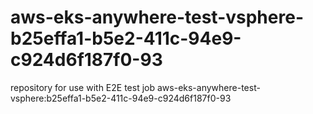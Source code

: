 # aws-eks-anywhere-test-vsphere-b25effa1-b5e2-411c-94e9-c924d6f187f0-93
repository for use with E2E test job aws-eks-anywhere-test-vsphere:b25effa1-b5e2-411c-94e9-c924d6f187f0-93
